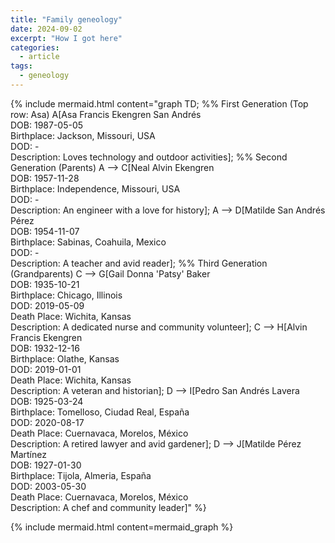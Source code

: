 ```yaml
---
title: "Family geneology"
date: 2024-09-02
excerpt: "How I got here"
categories:
  - article
tags:
  - geneology
---
```


{% include mermaid.html content="graph TD;
    %% First Generation (Top row: Asa)
    A[Asa Francis Ekengren San Andrés<br>DOB: 1987-05-05<br>Birthplace: Jackson, Missouri, USA<br>DOD: -<br>Description: Loves technology and outdoor activities];
    %% Second Generation (Parents)
    A --> C[Neal Alvin Ekengren<br>DOB: 1957-11-28<br>Birthplace: Independence, Missouri, USA<br>DOD: -<br>Description: An engineer with a love for history];
    A --> D[Matilde San Andrés Pérez<br>DOB: 1954-11-07<br>Birthplace: Sabinas, Coahuila, Mexico<br>DOD: -<br>Description: A teacher and avid reader];
    %% Third Generation (Grandparents)
    C --> G[Gail Donna 'Patsy' Baker<br>DOB: 1935-10-21<br>Birthplace: Chicago, Illinois<br>DOD: 2019-05-09<br>Death Place: Wichita, Kansas<br>Description: A dedicated nurse and community volunteer];
    C --> H[Alvin Francis Ekengren<br>DOB: 1932-12-16<br>Birthplace: Olathe, Kansas<br>DOD: 2019-01-01<br>Death Place: Wichita, Kansas<br>Description: A veteran and historian];
    D --> I[Pedro San Andrés Lavera<br>DOB: 1925-03-24<br>Birthplace: Tomelloso, Ciudad Real, España<br>DOD: 2020-08-17<br>Death Place: Cuernavaca, Morelos, México<br>Description: A retired lawyer and avid gardener];
    D --> J[Matilde Pérez Martínez<br>DOB: 1927-01-30<br>Birthplace: Tijola, Almeria, España<br>DOD: 2003-05-30<br>Death Place: Cuernavaca, Morelos, México<br>Description: A chef and community leader]" %}

{% include mermaid.html content=mermaid_graph %}
